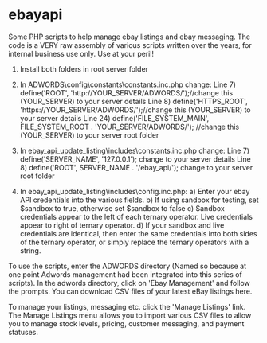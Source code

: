 # ebayapi
Some PHP scripts to help manage ebay listings and ebay messaging. The code is a VERY raw assembly of various scripts written over the years, for internal business use only. Use at your peril!

1. Install both folders in root server folder

2. In ADWORDS\config\constants\constants.inc.php change:
   Line 7)   define('ROOT', 'http://YOUR_SERVER/ADWORDS/');//change this (YOUR_SERVER) to your server details
	 Line 8)   define('HTTPS_ROOT', 'https://YOUR_SERVER/ADWORDS/');//change this (YOUR_SERVER) to your server details
   Line 24)  define('FILE_SYSTEM_MAIN', FILE_SYSTEM_ROOT . 'YOUR_SERVER/ADWORDS/'); //change this (YOUR_SERVER) to your server root folder

3. In ebay_api_update_listing\includes\constants.inc.php change:
   Line 7) define('SERVER_NAME', '127.0.0.1');  change to your server details
   Line 8) define('ROOT', SERVER_NAME . '/ebay_api/'); change to your server root folder
   
4. In ebay_api_update_listing\includes\config.inc.php:
    a) Enter your ebay API credentials into the various fields. 
    b) If using sandbox for testing, set $sandbox to true, otherwise set $sandbox to false
    c) Sandbox credentials appear to the left of each ternary operator. Live credentials appear to right of ternary operator. 
    d) If your sandbox and live credentials are identical, then enter the same credentials into both sides of the ternary operator,
        or simply replace the ternary operators with a string.

To use the scripts, enter the ADWORDS directory (Named so because at one point Adwords management had been integrated into this series
of scripts). In the adwords directory, click on 'Ebay Management' and follow the prompts. You can download CSV files of your latest
eBay listings here. 

To manage your listings, messaging etc. click the 'Manage Listings' link. The Manage Listings menu allows you to import various 
CSV files to allow you to manage stock levels, pricing, customer messaging, and payment statuses.
